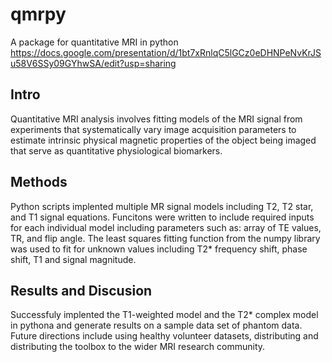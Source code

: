 # qmrpy
A package for quantitative MRI in python
https://docs.google.com/presentation/d/1bt7xRnlqC5lGCz0eDHNPeNvKrJSu58V6SSy09GYhwSA/edit?usp=sharing

## Intro
Quantitative MRI analysis involves fitting models of the MRI signal from experiments that systematically vary image acquisition parameters to estimate intrinsic physical magnetic properties of the object being imaged that serve as quantitative physiological biomarkers.

## Methods
Python scripts implented multiple MR signal models including T2, T2 star, and T1 signal equations. Funcitons were written to include required inputs for each individual model including parameters such as: array of TE values, TR, and flip angle. The least squares fitting function from the numpy library was used to fit for unknown values including T2* frequency shift, phase shift, T1 and signal magnitude.

## Results and Discusion
Successfuly implented the T1-weighted model and the T2* complex model in pythona and generate results on a sample data set of phantom data. Future directions include using healthy volunteer datasets, distributing and distributing the toolbox to the wider MRI research community.


